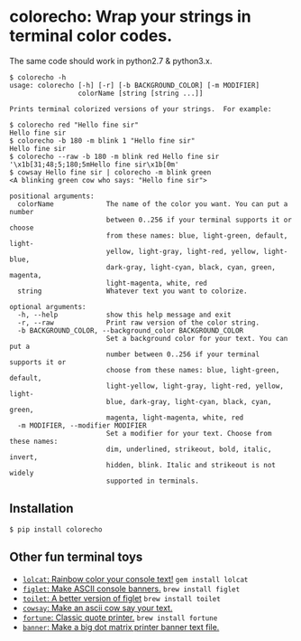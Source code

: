 # colorecho: Wrap your strings in terminal color codes.

The same code should work in python2.7 & python3.x.

```
$ colorecho -h
usage: colorecho [-h] [-r] [-b BACKGROUND_COLOR] [-m MODIFIER]
                 colorName [string [string ...]]

Prints terminal colorized versions of your strings.  For example:

$ colorecho red "Hello fine sir"
Hello fine sir
$ colorecho -b 180 -m blink 1 "Hello fine sir"
Hello fine sir
$ colorecho --raw -b 180 -m blink red Hello fine sir
'\x1b[31;48;5;180;5mHello fine sir\x1b[0m' 
$ cowsay Hello fine sir | colorecho -m blink green 
<A blinking green cow who says: "Hello fine sir">

positional arguments:
  colorName             The name of the color you want. You can put a number
                        between 0..256 if your terminal supports it or choose
                        from these names: blue, light-green, default, light-
                        yellow, light-gray, light-red, yellow, light-blue,
                        dark-gray, light-cyan, black, cyan, green, magenta,
                        light-magenta, white, red
  string                Whatever text you want to colorize.

optional arguments:
  -h, --help            show this help message and exit
  -r, --raw             Print raw version of the color string.
  -b BACKGROUND_COLOR, --background_color BACKGROUND_COLOR
                        Set a background color for your text. You can put a
                        number between 0..256 if your terminal supports it or
                        choose from these names: blue, light-green, default,
                        light-yellow, light-gray, light-red, yellow, light-
                        blue, dark-gray, light-cyan, black, cyan, green,
                        magenta, light-magenta, white, red
  -m MODIFIER, --modifier MODIFIER
                        Set a modifier for your text. Choose from these names:
                        dim, underlined, strikeout, bold, italic, invert,
                        hidden, blink. Italic and strikeout is not widely
                        supported in terminals.
```

## Installation

`$ pip install colorecho`

## Other fun terminal toys
* [`lolcat`: Rainbow color your console text!](https://github.com/busyloop/lolcat) `gem install lolcat`
* [`figlet`: Make ASCII console banners.](http://www.figlet.org/) `brew install figlet`
* [`toilet`: A better version of figlet](http://caca.zoy.org/wiki/toilet) `brew install toilet`
* [`cowsay`: Make an ascii cow say your text.](http://www.cowsays.com/)
* [`fortune`: Classic quote printer.](https://en.wikipedia.org/wiki/Fortune_(Unix)) `brew install fortune`
* [`banner`: Make a big dot matrix printer banner text file.](https://en.wikipedia.org/wiki/Banner_(Unix))
